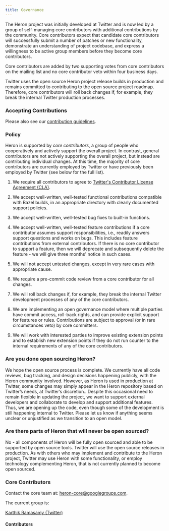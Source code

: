 ```yaml
---
title: Governance
---
```


The Heron project was initially developed at Twitter and is now led by a group of self-managing core contributors with additional contributions by the community. Core contributors expect that candidate core contributors will successfully submit a number of patches or new functionality, demonstrate an understanding of project codebase, and express a willingness to be active group members before they become core contributors.

Core contributors are added by two supporting votes from core contributors on the mailing list and no core contributor veto within four business days.

Twitter uses the open source Heron project release builds in production and remains committed to contributing to the open source project roadmap.  Therefore, core contributors will roll back changes if, for example, they break the internal Twitter production processes.

### Accepting Contributions
Please also see our [contribution guidelines](../community).


### Policy
Heron is supported by *core contributors*, a group of people who cooperatively and actively support the overall project.  In contrast, general contributors are not actively supporting the overall project, but instead are contributing individual changes. At this time, the majority of core contributors are currently employed by Twitter or have previously been employed by Twitter (see below for the full list).  

1. We require all contributors to agree to [Twitter's Contributor License Agreement (CLA)](../license).

2. We accept well-written, well-tested functional contributions compatible with Bazel builds, in an appropriate directory with clearly documented support policies.

3. We accept well-written, well-tested bug fixes to built-in functions.

4. We accept well-written, well-tested feature contributions if a core contributor assumes support responsibilities, i.e., readily answers support questions and works on bugs. This includes feature contributions from external contributors. If there is no core contributor to support a feature, then we will deprecate and subsequently delete the feature - we will give three months' notice in such cases.

5. We will not accept untested changes, except in very rare cases with appropriate cause.

6. We require a pre-commit code review from a core contributor for all changes. 

7. We will roll back changes if, for example, they break the internal Twitter development processes of any of the core contributors.

8. We are implementing an open governance model where multiple parties have commit access, roll-back rights, and can provide explicit support for features or rules.  Contributions are subject to approval (or in rare circumstances veto) by core committers.

9. We will work with interested parties to improve existing extension points and to establish new extension points if they do not run counter to the internal requirements of any of the core contributors.

### Are you done open sourcing Heron?
We hope the open source process is complete.  We currently have all code reviews, bug tracking, and design decisions happening publicly, with the Heron community involved. However, as Heron is used in production at Twitter, some changes may simply appear in the Heron repository based on Twitter’s needs, at Twitter’s discretion.. Despite this occasional need to remain flexible in updating the project, we want to support external developers and collaborate to develop and support additional features. Thus, we are opening up the code, even though some of the development is still happening internal to Twitter. Please let us know if anything seems unclear or unjustified as we transition to an open model.

### Are there parts of Heron that will never be open sourced?
No - all components of Heron will be fully open sourced and able to be supported by open source tools.  Twitter will use the open source releases in production.  As with others who may implement and contribute to the Heron project, Twitter may use Heron with  some functionality, or employ technology complementing Heron, that is not currently planned to become open sourced.  
### Core Contributors
Contact the core team at: heron-core@googlegroups.com.

The current group is:

[Karthik Ramasamy (Twitter)](https://github.com/kramasamy)


#### Contributors
